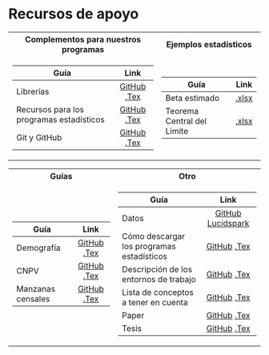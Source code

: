 # Recursos de apoyo

<table>
<tr><th>Complementos para nuestros programas</th><th>Ejemplos estadísticos</th></tr>
<tr><td>
  
| Guía   |      Link      | 
|----------|:-------------:|
| Librerías | [GitHub](https://github.com/NicolasGP01/Analitica_de_datos-para_las_empresas/blob/main/docs/Material_de_apoyo/Packages.pdf) [.Tex](https://es.overleaf.com/project/65fb4f1de3b872f2be7110db) |
| Recursos para los programas estadísticos | [GitHub](https://github.com/NicolasGP01/Analitica_de_datos-para_las_empresas/blob/main/docs/Material_de_apoyo/Recursos_Medicion.pdf) [.Tex](https://es.overleaf.com/project/65ce608e4ee75a6fbec23c89) |
| Git y GitHub | [GitHub](https://github.com/NicolasGP01/Analitica_de_datos-para_las_empresas/blob/main/docs/Material_de_apoyo/1_Git_and_GitHub.pdf) [.Tex](https://es.overleaf.com/project/66edfd057a071842bee7241f) |

</td><td>

| Guía   |      Link      | 
|----------|:-------------:|
| Beta estimado | [.xlsx](https://github.com/NicolasGP01/Analitica_de_datos-para_las_empresas/blob/main/docs/Material_de_apoyo/Regresion_Lineal.xlsx) |
| Teorema Central del Limite | [.xlsx](https://github.com/NicolasGP01/Analitica_de_datos-para_las_empresas/blob/main/docs/Material_de_apoyo/Teorema%20central%20del%20limite.xlsx) |

</td></tr> </table>

<table>
<tr><th>Guías</th><th>Otro</th></tr>
<tr><td>
  
| Guía   |      Link      | 
|----------|:-------------:|
| Demografía | [GitHub](https://github.com/NicolasGP01/Analitica_de_datos-para_las_empresas/blob/main/docs/Material_de_apoyo/1G.pdf) [.Tex](https://es.overleaf.com/project/65d81caec619c258e7ce79fd) |
| CNPV | [GitHub](https://github.com/NicolasGP01/Analitica_de_datos-para_las_empresas/blob/main/docs/Material_de_apoyo/2G.pdf) [.Tex](https://es.overleaf.com/project/65d8fe53fb120bf55bc6151d) |
| Manzanas censales | [GitHub](https://github.com/NicolasGP01/Analitica_de_datos-para_las_empresas/blob/main/docs/Material_de_apoyo/3G.pdf) [.Tex](https://es.overleaf.com/project/65df558abe557e4cc82ebf3d) |

</td><td>

| Guía   |      Link      | 
|----------|:-------------:|
| Datos | [GitHub](https://github.com/NicolasGP01/Analitica_de_datos-para_las_empresas/blob/main/docs/Material_de_apoyo/Data%20Source%20(1).pdf) [Lucidspark](https://lucid.app/lucidspark/4828e3b6-f957-4f0d-b22f-d1e537075ffc/edit?invitationId=inv_92ec2e78-f260-45e0-98fe-ae2d0759d9a7&page=0_0#) |
| Cómo descargar los programas estadísticos | [GitHub](https://github.com/NicolasGP01/Analitica_de_datos-para_las_empresas/blob/main/docs/Material_de_apoyo/Download.pdf) [.Tex](https://es.overleaf.com/project/65d96b4f910d6029bda10cf1) |
| Descripción de los entornos de trabajo | [GitHub](https://github.com/NicolasGP01/Analitica_de_datos-para_las_empresas/blob/main/docs/Material_de_apoyo/Entornos.pdf) [.Tex](https://es.overleaf.com/project/66f9cd45b94f091620b9c62a) |
| Lista de conceptos a tener en cuenta | [GitHub](https://github.com/NicolasGP01/Analitica_de_datos-para_las_empresas/blob/main/docs/Material_de_apoyo/Lista_Con.pdf) [.Tex](https://es.overleaf.com/project/67f302d333a2ce57ccf6e821) |
| Paper | [GitHub](https://github.com/NicolasGP01/Analitica_de_datos-para_las_empresas/blob/main/docs/Material_de_apoyo/Plantilla_%20Tesis.zip) [.Tex](https://es.overleaf.com/project/65d63b9e7bcf1240af3973df) |
| Tesis | [GitHub](https://github.com/NicolasGP01/Analitica_de_datos-para_las_empresas/blob/main/docs/Material_de_apoyo/paper.tex) [.Tex](https://es.overleaf.com/project/65d63b7487cb6712ded99021) |

</td></tr> </table>

<!-- https://www.youtube.com/watch?v=KoLAlcBv290 -->
